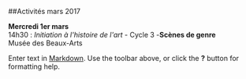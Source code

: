 ##Activités mars 2017

**Mercredi 1er mars**  
14h30 : _Initiation à l'histoire de l'art_ - Cycle 3 -**Scènes de genre**  
Musée des Beaux-Arts

Enter text in [Markdown](http://daringfireball.net/projects/markdown/). Use the toolbar above, or click the **?** button for formatting help.
